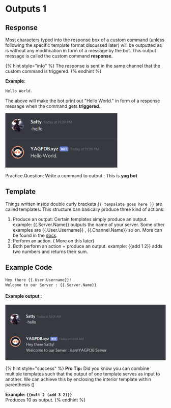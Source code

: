 # Outputs 1

## Response

Most characters typed into the response box of a custom command \(unless following the specific template format discussed later\) will be outputted as is without any modification in form of a message by the bot. This output message is called the custom command **response.** 

{% hint style="info" %}
The response is sent in the same channel that the custom command is triggered.
{% endhint %}

**Example:**

```go
Hello World. 
```

The above will make the bot print out "Hello World." in form of a response message when the command gets **triggered**.

![](../../.gitbook/assets/image.png)

Practice Question: Write a command to output : This is **yag bot**

## Template

Things written inside double curly brackets `{{ tempalate goes here }}` are called templates. This structure can basically produce three kind of actions:

1.  Produce an output: Certain templates simply produce an output.  example: {{.Server.Name}} outputs the name of your server. Some other examples are {{.User.Username}} , {{.Channel.Name}} so on. More can be found in the [docs](https://docs.yagpdb.xyz/reference/templates#user). 
2.  Perform an action. \( More on this later\)
3. Both perform an action + produce an output. example: {{add 1 2}} adds two numbers and returns their sum.

## Example Code 

```text
Hey there {{.User.Username}}!
Welcome to our Server : {{.Server.Name}}
```

#### Example output :

![](../../.gitbook/assets/image%20%281%29.png)

{% hint style="success" %}
**Pro Tip:** Did you know you can combine multiple templates such that the output of one template serves as input to another. We can achieve this by enclosing the interior template within parenthesis \(\)

**Example: `{{mult 2 (add 3 2)}}`**  
Produces 10 as output.
{% endhint %}



